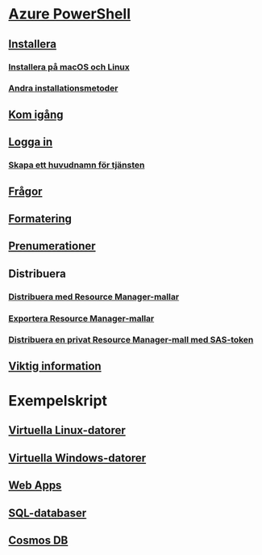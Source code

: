 # [Azure PowerShell](../overview.md)

## [Installera](../install-azurerm-ps.md)
### [Installera på macOS och Linux](../install-azurermps-maclinux.md)
### [Andra installationsmetoder](../other-install.md)

## [Kom igång](../get-started-azureps.md)

## [Logga in](../authenticate-azureps.md)
### [Skapa ett huvudnamn för tjänsten](../create-azure-service-principal-azureps.md)

## [Frågor](../queries-azureps.md)
## [Formatering](../formatting-output.md)
## [Prenumerationer](../manage-subscriptions-azureps.md)

## Distribuera
### [Distribuera med Resource Manager-mallar](/azure/azure-resource-manager/resource-group-template-deploy)
### [Exportera Resource Manager-mallar](/azure/azure-resource-manager/resource-manager-export-template-powershell)
### [Distribuera en privat Resource Manager-mall med SAS-token](/azure/azure-resource-manager/resource-manager-powershell-sas-token)

## [Viktig information](release-notes-azureps.md)

# Exempelskript
## [Virtuella Linux-datorer](/azure/virtual-machines/linux/powershell-samples?toc=%2fpowershell%2fmodule%2ftoc.json)
## [Virtuella Windows-datorer](/azure/virtual-machines/windows/powershell-samples?toc=%2fpowershell%2fmodule%2ftoc.json)
## [Web Apps](/azure/app-service-web/app-service-powershell-samples?toc=%2fpowershell%2fmodule%2ftoc.json)
## [SQL-databaser](/azure/sql-database/sql-database-powershell-samples?toc=%2fpowershell%2fmodule%2ftoc.json)
## [Cosmos DB](/azure/cosmos-db/powershell-samples?toc=%2fpowershell%2fmodules%2ftoc.json)

